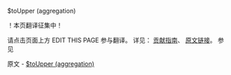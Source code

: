 $toUpper (aggregation)

 ！本页翻译征集中！

请点击页面上方 EDIT THIS PAGE 参与翻译。
详见：
[贡献指南]( https://github.com/JinMuInfo/MongoDB-Manual-zh/blob/master/CONTRIBUTING.md )、
[原文链接](  https://docs.mongodb.com/manual/reference/operator/aggregation/toUpper/  )。
 参见

原文 - [$toUpper (aggregation)]( https://docs.mongodb.com/manual/reference/operator/aggregation/toUpper/ )

